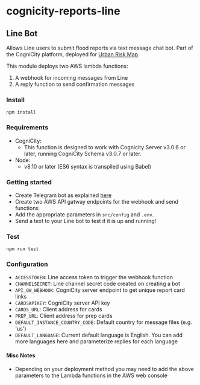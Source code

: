 # cognicity-reports-line

## Line Bot
Allows Line users to submit flood reports via text message chat bot.
Part of the CogniCity platform, deployed for [Urban Risk Map](https://riskmap.us).

This module deploys two AWS lambda functions:
1. A webhook for incoming messages from Line
2. A reply function to send confirmation messages

### Install
`npm install`

### Requirements
- CogniCity:
    * This function is designed to work with Cognicity Server v3.0.6 or later, running CogniCity Schema v3.0.7 or later.
- Node:
    * v8.10 or later (ES6 syntax is transpiled using Babel)

### Getting started
* Create Telegram bot as explained [here](https://line.github.io/line-bot-sdk-nodejs/#getting-started)
* Create two AWS API gatway endpoints for the webhook and send functions
* Add the appropriate parameters in `src/config` and `.env`.
* Send a text to your Line bot to test if it is up and running!


### Test
`npm run test`

### Configuration
* `ACCESSTOKEN`: Line access token to trigger the webhook function
* `CHANNELSECRET`: Line channel secret code created on creating a bot
* `API_GW_WEBHOOK`: CogniCity server endpoint to get unique report card links
* `CARDSAPIKEY`: CogniCity server API key
* `CARDS_URL`: Client address for cards
* `PREP_URL`: Client address for prep cards
* `DEFAULT_INSTANCE_COUNTRY_CODE`: Default country for message files (e.g. 'us')
* `DEFAULT_LANGUAGE`: Current default language is English. You can add more languages here and parameterize replies for each language


#### Misc Notes
- Depending on your deployment method you may need to add the above parameters to the Lambda functions in the AWS web console

